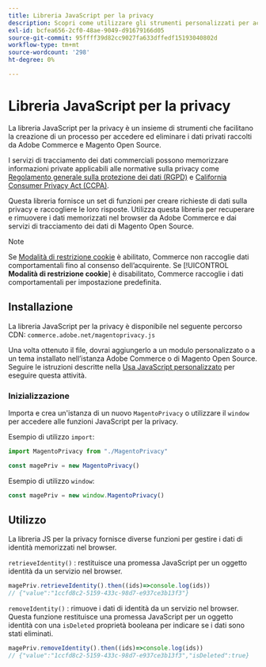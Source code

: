 ```yaml
---
title: Libreria JavaScript per la privacy
description: Scopri come utilizzare gli strumenti personalizzati per accedere ed eliminare le informazioni personali dei clienti raccolte da Adobe Commerce e Magento Open Source.
exl-id: bcfea656-2cf0-48ae-9049-d91679166d05
source-git-commit: 95ffff39d82cc9027fa633dffedf15193040802d
workflow-type: tm+mt
source-wordcount: '298'
ht-degree: 0%

---
```


<!-- TODO: Remove this topic and redirect to the adobe-privacy-javascript-library.md when the Adobe privacy library has been integrated with Commerce. -->

# Libreria JavaScript per la privacy

La libreria JavaScript per la privacy è un insieme di strumenti che facilitano la creazione di un processo per accedere ed eliminare i dati privati raccolti da Adobe Commerce e Magento Open Source.

I servizi di tracciamento dei dati commerciali possono memorizzare informazioni private applicabili alle normative sulla privacy come [Regolamento generale sulla protezione dei dati (RGPD)](gdpr.md) e [California Consumer Privacy Act (CCPA)](ccpa.md).

Questa libreria fornisce un set di funzioni per creare richieste di dati sulla privacy e raccogliere le loro risposte. Utilizza questa libreria per recuperare e rimuovere i dati memorizzati nel browser da Adobe Commerce e dai servizi di tracciamento dei dati di Magento Open Source.

>[!NOTE]
>
>Se [Modalità di restrizione cookie](https://experienceleague.adobe.com/docs/commerce-admin/start/compliance/privacy/compliance-cookie-law.html) è abilitato, Commerce non raccoglie dati comportamentali fino al consenso dell’acquirente. Se [!UICONTROL **Modalità di restrizione cookie**] è disabilitato, Commerce raccoglie i dati comportamentali per impostazione predefinita.

## Installazione

La libreria JavaScript per la privacy è disponibile nel seguente percorso CDN: `commerce.adobe.net/magentoprivacy.js`

Una volta ottenuto il file, dovrai aggiungerlo a un modulo personalizzato o a un tema installato nell’istanza Adobe Commerce o di Magento Open Source. Seguire le istruzioni descritte nella [Usa JavaScript personalizzato](https://developer.adobe.com/commerce/frontend-core/javascript/custom/) per eseguire questa attività.

### Inizializzazione

Importa e crea un&#39;istanza di un nuovo `MagentoPrivacy` o utilizzare il `window` per accedere alle funzioni JavaScript per la privacy.

Esempio di utilizzo `import`:

```js
import MagentoPrivacy from "./MagentoPrivacy"

const magePriv = new MagentoPrivacy()
```

Esempio di utilizzo `window`:

```js
const magePriv = new window.MagentoPrivacy()
```

## Utilizzo

La libreria JS per la privacy fornisce diverse funzioni per gestire i dati di identità memorizzati nel browser.

`retrieveIdentity()`
: restituisce una promessa JavaScript per un oggetto identità da un servizio nel browser.

```js
magePriv.retrieveIdentity().then((ids)=>console.log(ids))
// {"value":"1ccfd8c2-5159-433c-98d7-e937ce3b13f3"}
```

`removeIdentity()`
: rimuove i dati di identità da un servizio nel browser.
Questa funzione restituisce una promessa JavaScript per un oggetto identità con una `isDeleted` proprietà booleana per indicare se i dati sono stati eliminati.

```js
magePriv.removeIdentity().then((ids)=>console.log(ids))
// {"value":"1ccfd8c2-5159-433c-98d7-e937ce3b13f3","isDeleted":true}
```
